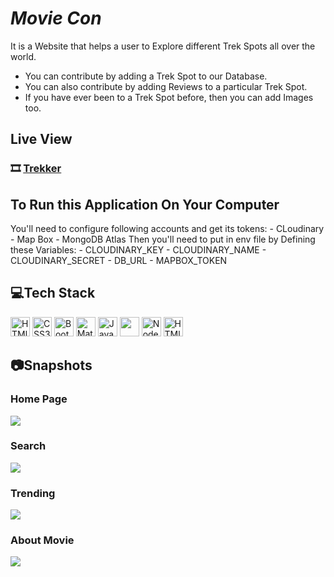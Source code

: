 


# _Movie Con_

It is a Website that helps a user to Explore different Trek Spots all over the world.

- You can contribute by adding a Trek Spot to our Database.
- You can also contribute by adding Reviews to a particular Trek Spot.
- If you have ever been to a Trek Spot before, then you can add Images too.

## Live View

### 🎞️ [Trekker](https://salty-thicket-13361.herokuapp.com/)

## To Run this Application On Your Computer
You'll need to configure following accounts and get its tokens:
    - CLoudinary
    - Map Box
    - MongoDB Atlas
Then you'll need to put in env file by Defining these Variables:
    - CLOUDINARY_KEY
    - CLOUDINARY_NAME
    - CLOUDINARY_SECRET
    - DB_URL
    - MAPBOX_TOKEN

## 💻Tech Stack

<a href="https://developer.mozilla.org/en-US/docs/Web/HTML" title="HTML"><img src="https://github.com/get-icon/geticon/raw/master/icons/html-5.svg" alt="HTMl" width="31px" height="31px"></a>
<a href="https://developer.mozilla.org/en-US/docs/Web/CSS" title="CSS3"><img src="https://github.com/get-icon/geticon/raw/master/icons/css-3.svg" alt="CSS3" width="31px" height="31px"></a>
<a href="https://getbootstrap.com/" title="Bootstrap"><img src="https://github.com/get-icon/geticon/raw/master/icons/bootstrap.svg" alt="Bootstrap" width="31px" height="31px"></a>
<a href="https://mui.com/" title="Material UI"><img src="https://github.com/get-icon/geticon/raw/master/icons/material-ui.svg" alt="Material UI" width="31px" height="31px"></a>
<a href="https://developer.mozilla.org/en-US/docs/Web/JavaScript" title="Javascript"><img src="https://github.com/get-icon/geticon/raw/master/icons/javascript.svg" alt="Javascript" width="31px" height="31px"></a>
<a href="https://reactjs.org/" title="React"><img src="https://github.com/get-icon/geticon/raw/master/icons/react.svg" alt="" width="31px" height="31px"></a>
<a href="https://nodejs.org/en/" title="Node JS"><img src="https://github.com/get-icon/geticon/blob/master/icons/nodejs-icon.svg" alt="Node JS" width="31px" height="31px"></a>
<a href="https://developer.mozilla.org/en-US/docs/Web/HTML" title="HTML"><img src="https://github.com/get-icon/geticon/raw/master/icons/html-5.svg" alt="HTMl" width="31px" height="31px"></a>


## 📷Snapshots

### Home Page
<img src="/public/Images/Snapshots/Home.png" />

### Search
<img src="/public/Images/Snapshots/Search.png" />

### Trending
<img src="/public/Images/Snapshots/Trending.png" />

### About Movie
<img src="/public/Images/Snapshots/MovieINfo.png" />



